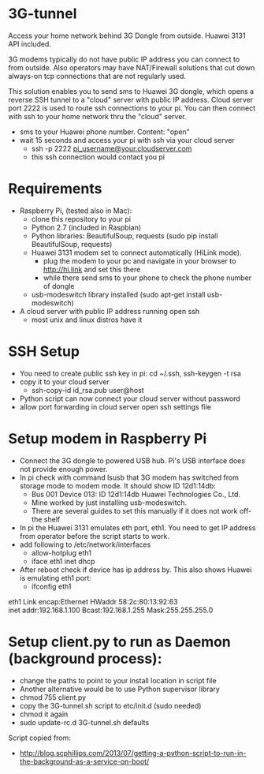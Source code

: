 3G-tunnel
================

Access your home network behind 3G Dongle from outside.  Huawei 3131 API included.

3G modems typically do not have public IP address you can connect to from outside. Also operators may have NAT/Firewall solutions that cut down always-on tcp connections that are not regularly used.

This solution enables you to send sms to Huawei 3G dongle, which opens a reverse SSH tunnel to a "cloud" server with public IP address. Cloud server port 2222 is used to route ssh connections to your pi. You can then connect with ssh to your home network thru the "cloud" server.

- sms to your Huawei phone number. Content: "open"
- wait 15 seconds and access your pi with ssh via your cloud server
  - ssh -p 2222 pi_username@your.cloudserver.com
  - this ssh connection would contact you pi

Requirements
============

- Raspberry Pi, (tested also in Mac):
  - clone this repository to your pi
  - Python 2.7 (included in Raspbian)
  - Python libraries: BeautifulSoup, requests (sudo pip install BeautifulSoup, requests)
  - Huawei 3131 modem set to connect automatically (HiLink mode).
    - plug the modem to your pc and navigate in your browser to http://hi.link and set this there
    - while there send sms to your phone to check the phone number of dongle
  - usb-modeswitch library installed (sudo apt-get install usb-modeswitch)
- A cloud server with public IP address running open ssh
  - most unix and linux distros have it

SSH Setup
=========
- You need to create public ssh key in pi: cd ~/.ssh, ssh-keygen -t rsa
- copy it to your cloud server
  - ssh-copy-id id_rsa.pub user@host
- Python script can now connect your cloud server without password
- allow port forwarding in cloud server open ssh settings file

Setup modem in Raspberry Pi
===========================

- Connect the 3G dongle to powered USB hub. Pi's USB interface does not provide enough power.
- In pi check with command lsusb that 3G modem has switched from storage mode to modem mode. It should show ID 12d1:14db:
  - Bus 001 Device 013: ID 12d1:14db Huawei Technologies Co., Ltd. 
  - Mine worked by just installing usb-modeswitch. 
  - There are several guides to set this manually if it does not work off-the shelf
- In pi the Huawei 3131 emulates eth port, eth1. You need to get IP address from operator before the script starts to work. 
- add following to /etc/network/interfaces
  - allow-hotplug eth1
  - iface eth1 inet dhcp
- After reboot check if device has ip address by. This also shows Huawei is emulating eth1 port: 
  - ifconfig eth1

eth1      Link encap:Ethernet  HWaddr 58:2c:80:13:92:63  
          inet addr:192.168.1.100  Bcast:192.168.1.255  Mask:255.255.255.0

Setup client.py to run as Daemon (background process):
======================================================

- change the paths to point to your install location in script file
- Another alternative would be to use Python supervisor library
- chmod 755 client.py
- copy the 3G-tunnel.sh script to etc/init.d (sudo needed)
- chmod it again
- sudo update-rc.d 3G-tunnel.sh defaults

Script copied from:
  - http://blog.scphillips.com/2013/07/getting-a-python-script-to-run-in-the-background-as-a-service-on-boot/
